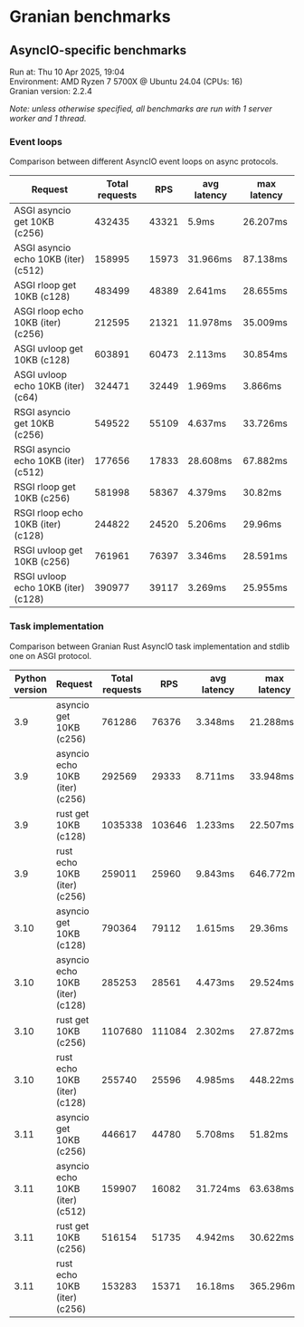 # Granian benchmarks



## AsyncIO-specific benchmarks

Run at: Thu 10 Apr 2025, 19:04    
Environment: AMD Ryzen 7 5700X @ Ubuntu 24.04 (CPUs: 16)    
Granian version: 2.2.4

*Note: unless otherwise specified, all benchmarks are run with 1 server worker and 1 thread.*

### Event loops

Comparison between different AsyncIO event loops on async protocols.

| Request | Total requests | RPS | avg latency | max latency |
| --- | --- | --- | --- | --- |
| ASGI asyncio get 10KB (c256) | 432435 | 43321 | 5.9ms | 26.207ms |
| ASGI asyncio echo 10KB (iter) (c512) | 158995 | 15973 | 31.966ms | 87.138ms |
| ASGI rloop get 10KB (c128) | 483499 | 48389 | 2.641ms | 28.655ms |
| ASGI rloop echo 10KB (iter) (c256) | 212595 | 21321 | 11.978ms | 35.009ms |
| ASGI uvloop get 10KB (c128) | 603891 | 60473 | 2.113ms | 30.854ms |
| ASGI uvloop echo 10KB (iter) (c64) | 324471 | 32449 | 1.969ms | 3.866ms |
| RSGI asyncio get 10KB (c256) | 549522 | 55109 | 4.637ms | 33.726ms |
| RSGI asyncio echo 10KB (iter) (c512) | 177656 | 17833 | 28.608ms | 67.882ms |
| RSGI rloop get 10KB (c256) | 581998 | 58367 | 4.379ms | 30.82ms |
| RSGI rloop echo 10KB (iter) (c128) | 244822 | 24520 | 5.206ms | 29.96ms |
| RSGI uvloop get 10KB (c256) | 761961 | 76397 | 3.346ms | 28.591ms |
| RSGI uvloop echo 10KB (iter) (c128) | 390977 | 39117 | 3.269ms | 25.955ms |

### Task implementation

Comparison between Granian Rust AsyncIO task implementation and stdlib one on ASGI protocol.

| Python version | Request | Total requests | RPS | avg latency | max latency |
| --- | --- | --- | --- | --- | --- |
| 3.9 | asyncio get 10KB (c256) | 761286 | 76376 | 3.348ms | 21.288ms |
| 3.9 | asyncio echo 10KB (iter) (c256) | 292569 | 29333 | 8.711ms | 33.948ms |
| 3.9 | rust get 10KB (c128) | 1035338 | 103646 | 1.233ms | 22.507ms |
| 3.9 | rust echo 10KB (iter) (c256) | 259011 | 25960 | 9.843ms | 646.772ms |
| 3.10 | asyncio get 10KB (c128) | 790364 | 79112 | 1.615ms | 29.36ms |
| 3.10 | asyncio echo 10KB (iter) (c128) | 285253 | 28561 | 4.473ms | 29.524ms |
| 3.10 | rust get 10KB (c256) | 1107680 | 111084 | 2.302ms | 27.872ms |
| 3.10 | rust echo 10KB (iter) (c128) | 255740 | 25596 | 4.985ms | 448.22ms |
| 3.11 | asyncio get 10KB (c256) | 446617 | 44780 | 5.708ms | 51.82ms |
| 3.11 | asyncio echo 10KB (iter) (c512) | 159907 | 16082 | 31.724ms | 63.638ms |
| 3.11 | rust get 10KB (c256) | 516154 | 51735 | 4.942ms | 30.622ms |
| 3.11 | rust echo 10KB (iter) (c256) | 153283 | 15371 | 16.18ms | 365.296ms |
